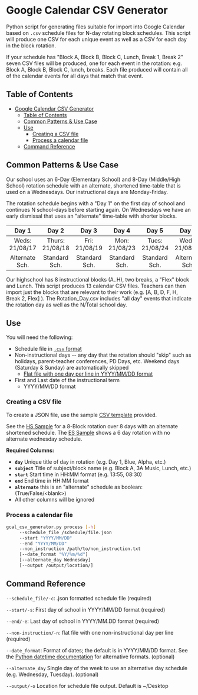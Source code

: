 # Google Calendar CSV Generator

Python script for generating files suitable for import into Google Calendar based on `.csv` schedule files for N-day rotating block schedules. This script will produce one CSV for each unique event as well as a CSV for each day in the block rotation.

If your schedule has "Block A, Block B, Block C, Lunch, Break 1, Break 2" seven CSV files will be produced, one for each event in the rotation: e.g. Block A, Block B, Block C, lunch, breaks. Each file produced will contain all of the calendar events for all days that match that event.

## Table of Contents

- [Google Calendar CSV Generator](#google-calendar-csv-generator)
  - [Table of Contents](#table-of-contents)
  - [Common Patterns & Use Case](#common-patterns--use-case)
  - [Use](#use)
    - [Creating a CSV file](#creating-a-csv-file)
    - [Process a calendar file](#process-a-calendar-file)
  - [Command Reference](#command-reference)

## Common Patterns & Use Case

Our school uses an 6-Day (Elementary School) and 8-Day (Middle/High School) rotation schedule with an alternate, shortened time-table that is used on a Wednesdays. Our instructional days are Monday-Friday.

The rotation schedule begins with a "Day 1" on the first day of school and continues N school-days before starting again. On Wednesdays we have an early dismissal that uses an "alternate" time-table with shorter blocks.

| Day 1 | Day 2 | Day 3 | Day 4 | Day 5 | Day 6 | Day 7 | Day 8 | Day 1 |
|:-:|:-:|:-:|:-:|:-:|:-:|:-:|:-:|:-:|
| Weds: 21/08/17 | Thurs: 21/08/18 | Fri: 21/08/19 | Mon: 21/08/23 | Tues: 21/08/24 | Weds: 21/08/25 | Thurs: 21/08/26 | Fri: 21/08/27 | Mon: 21/08/30 |
| Alternate Sch. | Standard Sch. | Standard Sch. | Standard Sch. | Standard Sch. | Alternate Sch. | Standard Sch. | Standard Sch. | Standard Sch. |

Our highschool has 8 instructional blocks (A..H), two breaks, a "Flex" block and Lunch. This script produces 13 calendar CSV files. Teachers can then import just the blocks that are relevant to their work (e.g. [A, B, D, F, H, Break 2, Flex] ). The Rotation_Day.csv includes "all day" events that indicate the rotation day as well as the N/Total school day.

## Use

You will need the following:

* Schedule file in [`.csv` format](./hs_sample.csv)
* Non-instructional days -- any day that the rotation should "skip" such as holidays, parent-teacher conferences, PD Days, etc. Weekend days (Saturday & Sunday) are automatically skipped
  * [Flat file with one day per line in YYYY/MM/DD format](./non_instruction_sample.txt)
* First and Last date of the instructional term
  * YYYY/MM/DD format

### Creating a CSV file

To create a JSON file, use the sample [CSV template](./sample.csv) provided.

See the [HS Sample](./hs_sample.csv) for a 8-Block rotation over 8 days with an alternate shortened schedule. The [ES Sample](./es_sample.csv) shows a 6 day rotation with no alternate wednesday schedule.

**Required Columns:**

* **`day`** Unique title of day in rotation (e.g. Day 1, Blue, Alpha, etc.)
* **`subject`** Title of subject/block name (e.g. Block A, 3A Music, Lunch, etc.)
* **`start`** Start time in HH:MM format (e.g. 13:55, 08:30)
* **`end`** End time in HH:MM format
* **`alternate`** this is an "alternate" schedule as boolean: (True/False/\<blank\>)
* All other columns will be ignored

### Process a calendar file

```bash
gcal_csv_generator.py process [-h] 
     --schedule_file /schedule/file.json
     --start "YYYY/MM/DD" 
     --end "YYYY/MM/DD"
     --non_instruction /path/to/non_instruction.txt
     [--date_format "%Y/%m/%d"]
     [--alternate_day Wednesday]
     [--output /output/location/]
```

## Command Reference

`--schedule_file/-c`:
.json formatted schedule file (required)

`--start/-s`:
First day of school in YYYY/MM/DD format (required)

`--end/-e`:
Last day of school in YYYY/MM.DD format (required)

`--non-instruction/-n`:
flat file with one non-instructional day per line (required)

`--date_format`:
Format of dates; the default is in YYYY/MM/DD format. See the [Python datetime documentation](https://docs.python.org/3/library/datetime.html#strftime-and-strptime-behavior) for alternative formats. (optional)

`--alternate_day`
Single day of the week to use an alternative day schedule (e.g. Wednesday, Tuesday). (optional)

`--output/-o`
Location for schedule file output. Default is ~/Desktop